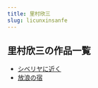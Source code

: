 ```yaml
---
title: 里村欣三
slug: licunxinsanfe
---
```


## 里村欣三の作品一覧

- [シベリヤに近く](shiberiyanijink-fde)
- [放浪の宿](fanglangnosu-1e1)
